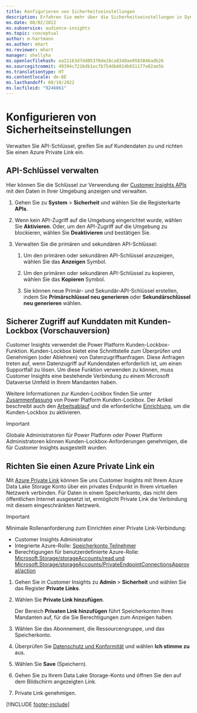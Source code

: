 ```yaml
---
title: Konfigurieren von Sicherheitseinstellungen
description: Erfahren Sie mehr über die Sicherheitseinstellungen in Dynamics 365 Customer Insights.
ms.date: 08/02/2022
ms.subservice: audience-insights
ms.topic: conceptual
author: m-hartmann
ms.author: mhart
ms.reviewer: mhart
manager: shellyha
ms.openlocfilehash: ea21163d7dd05370de28ca8340ae9583846adb26
ms.sourcegitcommit: 49394c7216db1ec7b754db6014b651177e82ae5b
ms.translationtype: HT
ms.contentlocale: de-DE
ms.lasthandoff: 08/10/2022
ms.locfileid: "9246061"
---
```

# <a name="configure-security-settings"></a>Konfigurieren von Sicherheitseinstellungen

Verwalten Sie API-Schlüssel, greifen Sie auf Kundendaten zu und richten Sie einen Azure Private Link ein.

## <a name="manage-api-keys"></a>API-Schlüssel verwalten

Hier können Sie die Schlüssel zur Verwendung der [Customer Insights APIs](apis.md) mit den Daten in Ihrer Umgebung anzeigen und verwalten.

1. Gehen Sie zu **System** > **Sicherheit** und wählen Sie die Registerkarte **APIs**.

1. Wenn kein API-Zugriff auf die Umgebung eingerichtet wurde, wählen Sie **Aktivieren**. Oder, um den API-Zugriff auf die Umgebung zu blockieren, wählen Sie **Deaktivieren** und bestätigen Sie.

1. Verwalten Sie die primären und sekundären API-Schlüssel:

   1. Um den primären oder sekundären API-Schlüssel anzuzeigen, wählen Sie das **Anzeigen** Symbol.

   1. Um den primären oder sekundären API-Schlüssel zu kopieren, wählen Sie das **Kopieren** Symbol.

   1. Sie können neue Primär- und Sekundär-API-Schlüssel erstellen, indem Sie **Primärschlüssel neu generieren** oder **Sekundärschlüssel neu generieren** wählen.

## <a name="securely-access-customer-data-with-customer-lockbox-preview"></a>Sicherer Zugriff auf Kunddaten mit Kunden-Lockbox (Vorschauversion)

Customer Insights verwendet die Power Platform Kunden-Lockbox-Funktion. Kunden-Lockbox bietet eine Schnittstelle zum Überprüfen und Genehmigen (oder Ablehnen) von Datenzugriffsanfragen. Diese Anfragen treten auf, wenn Datenzugriff auf Kundendaten erforderlich ist, um einen Supportfall zu lösen. Um diese Funktion verwenden zu können, muss Customer Insights eine bestehende Verbindung zu einem Microsoft Dataverse Umfeld in Ihrem Mandanten haben.

Weitere Informationen zur Kunden-Lockbox finden Sie unter [Zusammenfassung](/power-platform/admin/about-lockbox#summary) von Power Platform Kunden-Lockbox. Der Artikel beschreibt auch den [Arbeitsablauf](/power-platform/admin/about-lockbox#workflow) und die erforderliche [Einrichtung](/power-platform/admin/about-lockbox#enable-the-lockbox-policy), um die Kunden-Lockbox zu aktivieren.

> [!IMPORTANT]
> Globale Administratoren für Power Platform oder Power Platform Administratoren können Kunden-Lockbox-Anforderungen genehmigen, die für Customer Insights ausgestellt wurden.

## <a name="set-up-an-azure-private-link"></a>Richten Sie einen Azure Private Link ein

Mit [Azure Private Link](/azure/private-link/private-link-overview) können Sie uns Customer Insights mit Ihrem Azure Data Lake Storage Konto über ein privates Endpunkt in Ihrem virtuellen Netzwerk verbinden. Für Daten in einem Speicherkonto, das nicht dem öffentlichen Internet ausgesetzt ist, ermöglicht Private Link die Verbindung mit diesem eingeschränkten Netzwerk.

> [!IMPORTANT]
> Minimale Rollenanforderung zum Einrichten einer Private Link-Verbindung:
>
> - Customer Insights Administrator
> - Integrierte Azure-Rolle: [Speicherkonto Teilnehmer](/azure/role-based-access-control/built-in-roles#storage-account-contributor)
> - Berechtigungen für benutzerdefinierte Azure-Rolle: [Microsoft.Storage/storageAccounts/read und Microsoft.Storage/storageAccounts/PrivateEndpointConnectionsApproval/action](/azure/role-based-access-control/resource-provider-operations#microsoftstorage)

1. Gehen Sie in Customer Insights zu **Admin** > **Sicherheit** und wählen Sie das Register **Private Links**.

1. Wählen Sie **Private Link hinzufügen**.

   Der Bereich **Privaten Link hinzufügen** führt Speicherkonten Ihres Mandanten auf, für die Sie Berechtigungen zum Anzeigen haben.

1. Wählen Sie das Abonnement, die Ressourcengruppe, und das Speicherkonto.

1. Überprüfen Sie [Datenschutz und Konformität](connections.md#data-privacy-and-compliance) und wählen **Ich stimme zu** aus.

1. Wählen Sie **Save** (Speichern).

1. Gehen Sie zu Ihrem Data Lake Storage-Konto und öffnen Sie den auf dem Bildschirm angezeigten Link.

1. Private Link genehmigen.


[!INCLUDE [footer-include](includes/footer-banner.md)]
